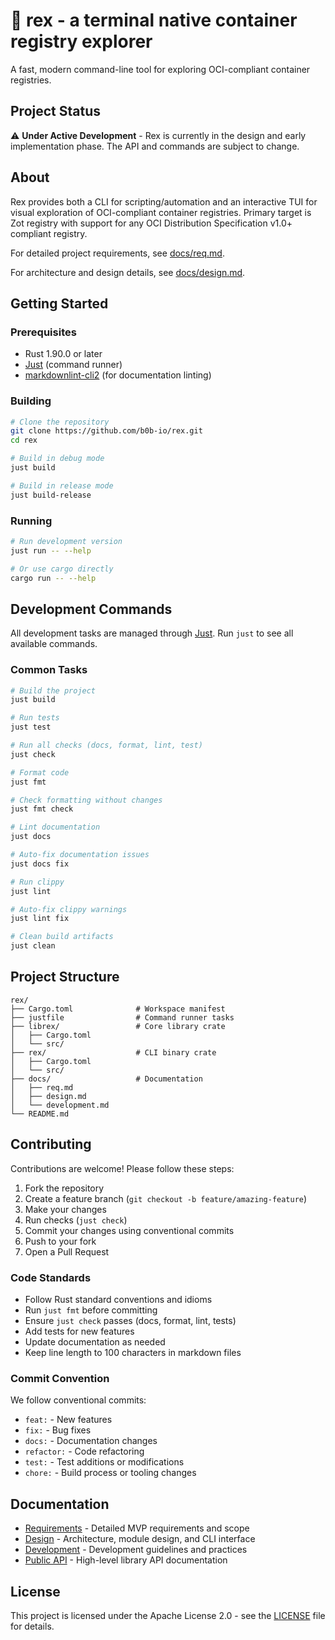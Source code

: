 # 🔭 rex - a terminal native container registry explorer

A fast, modern command-line tool for exploring OCI-compliant container
registries.

## Project Status

⚠️ **Under Active Development** - Rex is currently in the design and early
implementation phase. The API and commands are subject to change.

## About

Rex provides both a CLI for scripting/automation and an interactive TUI for
visual exploration of OCI-compliant container registries. Primary target is
Zot registry with support for any OCI Distribution Specification v1.0+
compliant registry.

For detailed project requirements, see [docs/req.md](docs/req.md).

For architecture and design details, see [docs/design.md](docs/design.md).

## Getting Started

### Prerequisites

- Rust 1.90.0 or later
- [Just](https://github.com/casey/just) (command runner)
- [markdownlint-cli2](https://github.com/DavidAnson/markdownlint-cli2) (for
  documentation linting)

### Building

```bash
# Clone the repository
git clone https://github.com/b0b-io/rex.git
cd rex

# Build in debug mode
just build

# Build in release mode
just build-release
```

### Running

```bash
# Run development version
just run -- --help

# Or use cargo directly
cargo run -- --help
```

## Development Commands

All development tasks are managed through [Just](https://github.com/casey/just).
Run `just` to see all available commands.

### Common Tasks

```bash
# Build the project
just build

# Run tests
just test

# Run all checks (docs, format, lint, test)
just check

# Format code
just fmt

# Check formatting without changes
just fmt check

# Lint documentation
just docs

# Auto-fix documentation issues
just docs fix

# Run clippy
just lint

# Auto-fix clippy warnings
just lint fix

# Clean build artifacts
just clean
```

## Project Structure

```text
rex/
├── Cargo.toml              # Workspace manifest
├── justfile                # Command runner tasks
├── librex/                 # Core library crate
│   ├── Cargo.toml
│   └── src/
├── rex/                    # CLI binary crate
│   ├── Cargo.toml
│   └── src/
├── docs/                   # Documentation
│   ├── req.md
│   ├── design.md
│   └── development.md
└── README.md
```

## Contributing

Contributions are welcome! Please follow these steps:

1. Fork the repository
2. Create a feature branch (`git checkout -b feature/amazing-feature`)
3. Make your changes
4. Run checks (`just check`)
5. Commit your changes using conventional commits
6. Push to your fork
7. Open a Pull Request

### Code Standards

- Follow Rust standard conventions and idioms
- Run `just fmt` before committing
- Ensure `just check` passes (docs, format, lint, tests)
- Add tests for new features
- Update documentation as needed
- Keep line length to 100 characters in markdown files

### Commit Convention

We follow conventional commits:

- `feat:` - New features
- `fix:` - Bug fixes
- `docs:` - Documentation changes
- `refactor:` - Code refactoring
- `test:` - Test additions or modifications
- `chore:` - Build process or tooling changes

## Documentation

- [Requirements](docs/req.md) - Detailed MVP requirements and scope
- [Design](docs/design.md) - Architecture, module design, and CLI interface
- [Development](docs/development.md) - Development guidelines and practices
- [Public API](librex/API.md) - High-level library API documentation

## License

This project is licensed under the Apache License 2.0 - see the
[LICENSE](LICENSE) file for details.
